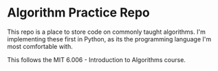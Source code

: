Algorithm Practice Repo
=======================

This repo is a place to store code on commonly taught algorithms. I'm
implementing these first in Python, as its the programming language I'm
most comfortable with.

This follows the MIT 6.006 - Introduction to Algorithms course.

